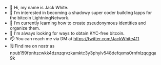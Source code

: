 - 👋 Hi, my name is Jack White.
- 👀 I’m interested in becoming a shadowy super coder building lapps for the bitcoin LightningNetwork.
- 🌱 I’m currently learning how to create pseudonymous identities and organize them.
- 💞️ I'm always looking for ways to obtain KYC-free bitcoin.
- 📫 You can reach me via DM at https://twitter.com/JackWhite411.
- 🗒️ Find me on nostr as npub159fpnhzcwkk4dznzqrvzkamktc3y3phylv548defqxms0rnfnlzqqgqa9k
